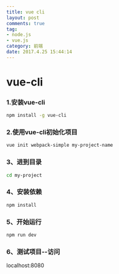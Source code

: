 ```yaml
---
title: vue cli 
layout: post
comments: true
tag: 
- node.js
- vue.js
category: 前端
date: 2017.4.25 15:44:14
---
```


# vue-cli 

### 1.安装vue-cli
```sh
npm install -g vue-cli
```
<!-- more -->
### 2.使用vue-cli初始化项目
```sh
vue init webpack-simple my-project-name
```
### 3、进到目录
```sh
cd my-project
```
### 4、安装依赖
```sh
npm install
```
### 5、开始运行
```sh
npm run dev
```
### 6、测试项目--访问
localhost:8080

